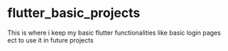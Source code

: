 # flutter_basic_projects
 This is where i keep my basic flutter functionalities like basic login pages ect to use it in future projects

